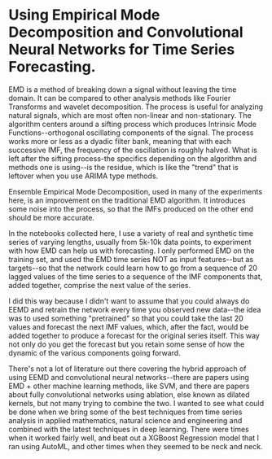 # Using Empirical Mode Decomposition and Convolutional Neural Networks for Time Series Forecasting.

EMD is a method of breaking down a signal without leaving the time domain. It can be compared to other analysis methods like Fourier Transforms and wavelet decomposition. The process is useful for analyzing natural signals, which are most often non-linear and non-stationary. The algorithm centers around a sifting process which produces Intrinsic Mode Functions--orthogonal oscillating components of the signal. The process works more or less as a dyadic filter bank, meaning that with each successive IMF, the frequency of the oscillation is roughly halved. What is left after the sifting process-the specifics depending on the algorithm and methods one is using--is the residue, which is like the "trend" that is leftover when you use ARIMA type methods. 

Ensemble Empirical Mode Decomposition, used in many of the experiments here, is an improvement on the traditional EMD algorithm. It introduces some noise into the process, so that the IMFs produced on the other end should be more accurate.

In the notebooks collected here, I use a variety of real and synthetic time series of varying lengths, usually from 5k-10k data points, to experiment with how EMD can help us with forecasting. I only performed EMD on the training set, and used the EMD time series NOT as input features--but as targets--so that the network could learn how to go from a sequence of 20 lagged values of the time series to a sequence of the IMF components that, added together, comprise the next value of the series. 

I did this way because I didn't want to assume that you could always do EEMD and retrain the network every time you observed new data--the idea was to used something "pretrained" so that you could take the last 20 values and forecast the next IMF values, which, after the fact, would be added together to produce a forecast for the original series itself. This way not only do you get the forecast but you retain some sense of how the dynamic of the various components going forward.

There's not a lot of literature out there covering the hybrid approach of using EEMD and convolutional neural networks--there are papers using EMD + other machine learning methods, like SVM, and there are papers about fully convolutional networks using ablation, else known as dilated kernels, but not many trying to combine the two. I wanted to see what could be done when we bring some of the best techniques from time series analysis in applied mathematics, natural science and engineering and combined with the latest techniques in deep learning. There were times when it worked fairly well, and beat out a XGBoost Regression model that I ran using AutoML, and other times when they seemed to be neck and neck. 





